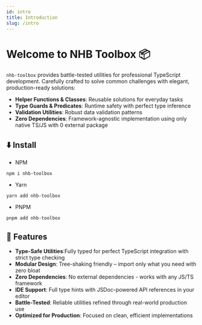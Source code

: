```yaml
---
id: intro
title: Introduction
slug: /intro
---
```


<!-- markdownlint-disable MD025 -->
# Welcome to NHB Toolbox 📦

`nhb-toolbox` provides battle-tested utilities for professional TypeScript development. Carefully crafted to solve common challenges with elegant, production-ready solutions:

- **Helper Functions & Classes**: Reusable solutions for everyday tasks
- **Type Guards & Predicates**: Runtime safety with perfect type inference
- **Validation Utilities**: Robust data validation patterns
- **Zero Dependencies**: Framework-agnostic implementation using only native TS/JS with 0 external package

## ⬇️ Install

- NPM

```shell
npm i nhb-toolbox
```

- Yarn

```shell
yarn add nhb-toolbox
```

- PNPM

```shell
pnpm add nhb-toolbox
```

## 🚀 Features

- **Type-Safe Utilities**:Fully typed for perfect TypeScript integration with strict type checking
- **Modular Design**: Tree-shaking friendly – import only what you need with zero bloat
- **Zero Dependencies**: No external dependencies - works with any JS/TS framework
- **IDE Support**: Full type hints with JSDoc-powered API references in your editor
- **Battle-Tested**: Reliable utilities refined through real-world production use
- **Optimized for Production**: Focused on clean, efficient implementations
